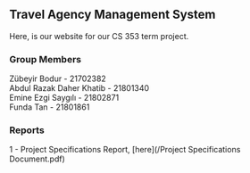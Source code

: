 ## Travel Agency Management System

Here, is our website for our CS 353 term project.

### Group Members
Zübeyir Bodur - 21702382<br />
Abdul Razak Daher Khatib - 21801340<br />
Emine Ezgi Saygılı - 21802871<br />
Funda Tan - 21801861<br />


### Reports
1 - Project Specifications Report, [here](/Project Specifications Document.pdf)
